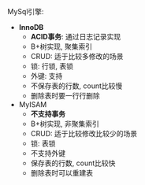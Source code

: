MySql引擎:
* **InnoDB**
    * **ACID事务**: 通过日志记录实现
    * B+树实现, 聚集索引
    * CRUD: 适于比较多修改的场景
    * 锁: 行锁, 表锁
    * 外键: 支持
    * 不保存表的行数, count比较慢
    * 删除表时要一行行删除
* MyISAM
    * **不支持事务**
    * B+树实现, 非聚集索引
    * CRUD: 适于比较修改比较少的场景
    * 锁: 表锁
    * 不支持外键
    * 保存表的行数, count比较快
    * 删除表时可以重建表